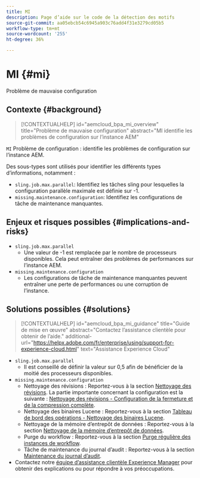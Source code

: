 ```yaml
---
title: MI
description: Page d’aide sur le code de la détection des motifs
source-git-commit: aa05ebcb54c6945a903c76add4f31e3279cd05b5
workflow-type: tm+mt
source-wordcount: '255'
ht-degree: 36%

---
```


# MI {#mi}

Problème de mauvaise configuration

## Contexte {#background}

>[!CONTEXTUALHELP]
>id="aemcloud_bpa_mi_overview"
>title="Problème de mauvaise configuration"
>abstract="MI identifie les problèmes de configuration sur l’instance AEM"

`MI`  Problème de configuration : identifie les problèmes de configuration sur l’instance AEM.

Des sous-types sont utilisés pour identifier les différents types d’informations, notamment :

* `sling.job.max.parallel`: Identifiez les tâches sling pour lesquelles la configuration parallèle maximale est définie sur -1.
* `missing.maintenance.configuration`: Identifiez les configurations de tâche de maintenance manquantes.

## Enjeux et risques possibles {#implications-and-risks}

* `sling.job.max.parallel`
   * Une valeur de -1 est remplacée par le nombre de processeurs disponibles. Cela peut entraîner des problèmes de performances sur l’instance AEM.
* `missing.maintenance.configuration`
   * Les configurations de tâche de maintenance manquantes peuvent entraîner une perte de performances ou une corruption de l’instance.

## Solutions possibles {#solutions}

>[!CONTEXTUALHELP]
>id="aemcloud_bpa_mi_guidance"
>title="Guide de mise en œuvre"
>abstract="Contactez l’assistance clientèle pour obtenir de l’aide."
>additional-url="https://helpx.adobe.com/fr/enterprise/using/support-for-experience-cloud.html" text="Assistance Experience Cloud"

* `sling.job.max.parallel`
   * Il est conseillé de définir la valeur sur 0,5 afin de bénéficier de la moitié des processeurs disponibles.
* `missing.maintenance.configuration`
   * Nettoyage des révisions : Reportez-vous à la section [Nettoyage des révisions](https://experienceleague.adobe.com/docs/experience-manager-65/deploying/deploying/revision-cleanup.html?lang=fr). La partie importante concernant la configuration est la suivante : [Nettoyage des révisions - Configuration de la fermeture et de la compression complète](https://experienceleague.adobe.com/docs/experience-manager-65/deploying/deploying/revision-cleanup.html#how-to-configure-full-and-tail-compaction).
   * Nettoyage des binaires Lucene : Reportez-vous à la section [Tableau de bord des opérations - Nettoyage des binaires Lucene](https://experienceleague.adobe.com/docs/experience-manager-65/administering/operations/operations-dashboard.html#lucene-binaries-cleanup).
   * Nettoyage de la mémoire d’entrepôt de données : Reportez-vous à la section [Nettoyage de la mémoire d’entrepôt de données](https://experienceleague.adobe.com/docs/experience-manager-65/administering/operations/data-store-garbage-collection.html?lang=fr).
   * Purge du workflow : Reportez-vous à la section [Purge régulière des instances de workflow](https://experienceleague.adobe.com/docs/experience-manager-65/administering/operations/workflows-administering.html?lang=fr#regular-purging-of-workflow-instances).
   * Tâche de maintenance du journal d’audit : Reportez-vous à la section [Maintenance du journal d’audit](https://experienceleague.adobe.com/docs/experience-manager-65/administering/operations/operations-audit-log.html).
* Contactez notre [équipe d’assistance clientèle Experience Manager](https://helpx.adobe.com/fr/enterprise/using/support-for-experience-cloud.html) pour obtenir des explications ou pour répondre à vos préoccupations.